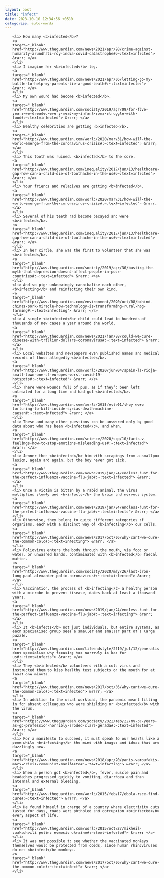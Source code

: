 ```yaml
---
layout: post
title: "infect"
date: 2023-10-10 12:34:56 +0530
categories: auto-words
---
```

<ol>

    <li> How many <b>infected</b>?
    <a 
    target="_blank" 
    href="http://www.theguardian.com/news/2021/apr/28/crime-against-humanity-arundhati-roy-india-covid-catastrophe#:~:text=infected"> &rarr; </a>
    </li>
    <li> I imagine her <b>infected</b> leg.
    <a 
    target="_blank" 
    href="http://www.theguardian.com/news/2021/apr/06/letting-go-my-battle-to-help-my-parents-die-a-good-death#:~:text=infected"> &rarr; </a>
    </li>
    <li> My own wound had become <b>infected</b>.
    <a 
    target="_blank" 
    href="http://www.theguardian.com/society/2019/apr/09/for-five-years-we-dreaded-every-meal-my-infant-sons-struggle-with-food#:~:text=infected"> &rarr; </a>
    </li>
    <li> Wealthy celebrities are getting <b>infected</b>.
    <a 
    target="_blank" 
    href="http://www.theguardian.com/world/2020/mar/31/how-will-the-world-emerge-from-the-coronavirus-crisis#:~:text=infected"> &rarr; </a>
    </li>
    <li> This tooth was ruined, <b>infected</b> to the core.
    <a 
    target="_blank" 
    href="http://www.theguardian.com/inequality/2017/jun/13/healthcare-gap-how-can-a-child-die-of-toothache-in-the-us#:~:text=infected"> &rarr; </a>
    </li>
    <li> Your friends and relatives are getting <b>infected</b>.
    <a 
    target="_blank" 
    href="http://www.theguardian.com/world/2020/mar/31/how-will-the-world-emerge-from-the-coronavirus-crisis#:~:text=infected"> &rarr; </a>
    </li>
    <li> Several of his teeth had become decayed and were <b>infected</b>.
    <a 
    target="_blank" 
    href="http://www.theguardian.com/inequality/2017/jun/13/healthcare-gap-how-can-a-child-die-of-toothache-in-the-us#:~:text=infected"> &rarr; </a>
    </li>
    <li> In her circle, she was the first to volunteer that she was <b>infected</b>.
    <a 
    target="_blank" 
    href="http://www.theguardian.com/society/2019/apr/30/busting-the-myth-that-depression-doesnt-affect-people-in-poor-countries#:~:text=infected"> &rarr; </a>
    </li>
    <li> And so pigs unknowingly cannibalise each other, <b>infecting</b> and reinfecting their own kind.
    <a 
    target="_blank" 
    href="http://www.theguardian.com/environment/2020/oct/08/behind-chinas-pork-miracle-how-technology-is-transforming-rural-hog-farming#:~:text=infecting"> &rarr; </a>
    </li>
    <li> A single <b>infected</b> child could lead to hundreds of thousands of new cases a year around the world.
    <a 
    target="_blank" 
    href="http://www.theguardian.com/news/2021/jan/28/could-we-cure-disease-with-trillion-dollars-coronavirus#:~:text=infected"> &rarr; </a>
    </li>
    <li> Local websites and newspapers even published names and medical records of those allegedly <b>infected</b>.
    <a 
    target="_blank" 
    href="http://www.theguardian.com/world/2020/jun/04/spain-la-rioja-small-town-one-of-europes-worst-covid-19-hotspots#:~:text=infected"> &rarr; </a>
    </li>
    <li> There were wounds full of pus, as if they’d been left untreated for a long time and had got <b>infected</b>.
    <a 
    target="_blank" 
    href="http://www.theguardian.com/world/2015/oct/01/they-were-torturing-to-kill-inside-syrias-death-machine-caesar#:~:text=infected"> &rarr; </a>
    </li>
    <li> These and many other questions can be answered only by good data about who has been <b>infected</b>, and when.
    <a 
    target="_blank" 
    href="http://www.theguardian.com/science/2020/sep/10/facts-v-feelings-how-to-stop-emotions-misleading-us#:~:text=infected"> &rarr; </a>
    </li>
    <li> Jenner then <b>infected</b> him with scrapings from a smallpox lesion, again and again, but the boy never got sick.
    <a 
    target="_blank" 
    href="http://www.theguardian.com/news/2019/jan/24/endless-hunt-for-the-perfect-influenza-vaccine-flu-jab#:~:text=infected"> &rarr; </a>
    </li>
    <li> Once a victim is bitten by a rabid animal, the virus multiplies slowly and <b>infects</b> the brain and nervous system.
    <a 
    target="_blank" 
    href="http://www.theguardian.com/news/2019/jan/24/endless-hunt-for-the-perfect-influenza-vaccine-flu-jab#:~:text=infects"> &rarr; </a>
    </li>
    <li> Otherwise, they belong to quite different categories of organisms, each with a distinct way of <b>infecting</b> our cells.
    <a 
    target="_blank" 
    href="http://www.theguardian.com/news/2017/oct/06/why-cant-we-cure-the-common-cold#:~:text=infecting"> &rarr; </a>
    </li>
    <li> Poliovirus enters the body through the mouth, via food or water, or unwashed hands, contaminated with <b>infected</b> faecal matter.
    <a 
    target="_blank" 
    href="http://www.theguardian.com/society/2020/may/26/last-iron-lung-paul-alexander-polio-coronavirus#:~:text=infected"> &rarr; </a>
    </li>
    <li> Vaccination, the process of <b>infecting</b> a healthy person with a microbe to prevent disease, dates back at least a thousand years.
    <a 
    target="_blank" 
    href="http://www.theguardian.com/news/2019/jan/24/endless-hunt-for-the-perfect-influenza-vaccine-flu-jab#:~:text=infecting"> &rarr; </a>
    </li>
    <li> It <b>infects</b> not just individuals, but entire systems, as each specialised group sees a smaller and smaller part of a large puzzle.
    <a 
    target="_blank" 
    href="http://www.theguardian.com/lifeandstyle/2019/jul/12/generalise-dont-specialise-why-focusing-too-narrowly-is-bad-for-us#:~:text=infects"> &rarr; </a>
    </li>
    <li> They <b>infected</b> volunteers with a cold virus and instructed them to kiss healthy test subjects on the mouth for at least one minute.
    <a 
    target="_blank" 
    href="http://www.theguardian.com/news/2017/oct/06/why-cant-we-cure-the-common-cold#:~:text=infected"> &rarr; </a>
    </li>
    <li> In addition to the usual workload, the pandemic meant filling in for absent colleagues who were shielding or <b>infected</b> with the virus.
    <a 
    target="_blank" 
    href="https://www.theguardian.com/society/2022/feb/22/my-30-years-as-gp-profession-horribly-eroded-clare-gerada#:~:text=infected"> &rarr; </a>
    </li>
    <li> For a manifesto to succeed, it must speak to our hearts like a poem while <b>infecting</b> the mind with images and ideas that are dazzlingly new.
    <a 
    target="_blank" 
    href="http://www.theguardian.com/news/2018/apr/20/yanis-varoufakis-marx-crisis-communist-manifesto#:~:text=infecting"> &rarr; </a>
    </li>
    <li> When a person got <b>infected</b>, fever, muscle pain and headaches progressed quickly to vomiting, diarrhoea and then internal and external bleeding.
    <a 
    target="_blank" 
    href="http://www.theguardian.com/world/2015/feb/17/ebola-race-find-cure#:~:text=infected"> &rarr; </a>
    </li>
    <li> He found himself in charge of a country where electricity cuts lasted for days, roads were potholed and corruption <b>infected</b> every aspect of life.
    <a 
    target="_blank" 
    href="http://www.theguardian.com/world/2015/oct/27/mikheil-saakashvili-putins-nemesis-ukraine#:~:text=infected"> &rarr; </a>
    </li>
    <li> It was not possible to see whether the vaccinated monkeys themselves would be protected from colds, since human rhinoviruses do not <b>infect</b> monkeys.
    <a 
    target="_blank" 
    href="http://www.theguardian.com/news/2017/oct/06/why-cant-we-cure-the-common-cold#:~:text=infect"> &rarr; </a>
    </li>